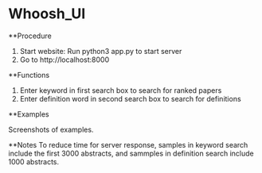 # Whoosh_UI

**Procedure
1. Start website: Run python3 app.py to start server
2. Go to http://localhost:8000

**Functions
1. Enter keyword in first search box to search for ranked papers
2. Enter definition word in second search box to search for definitions

**Examples

Screenshots of examples.

**Notes
To reduce time for server response, samples in keyword search include the first 3000 abstracts, and sammples in definition search include 1000 abstracts.
